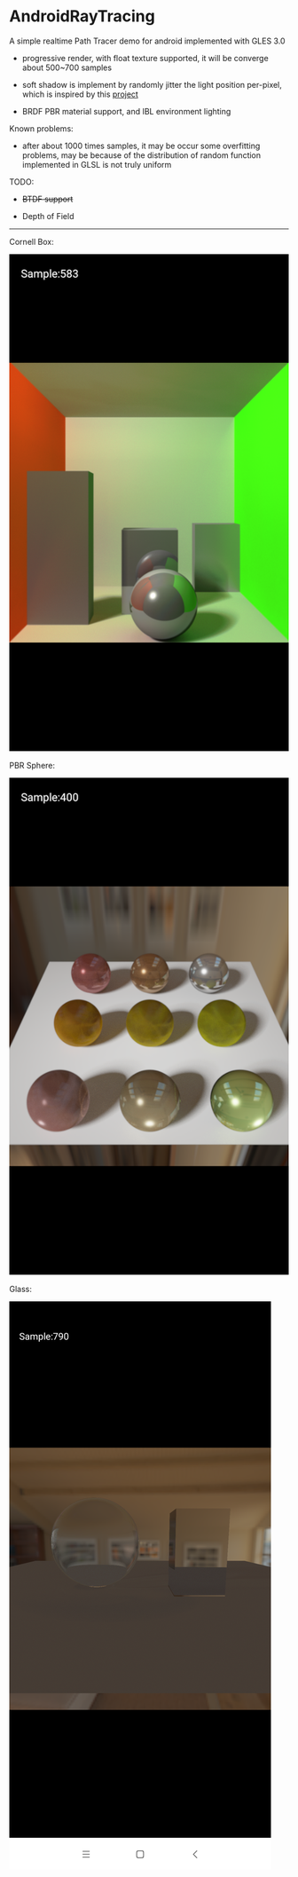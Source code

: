 # AndroidRayTracing

A simple realtime Path Tracer demo for android implemented with GLES 3.0

- progressive render, with float texture supported, it will be converge about 500~700 samples

- soft shadow is implement by randomly jitter the light position per-pixel, which is inspired by this [project](https://github.com/evanw/webgl-path-tracing)

- BRDF PBR material support, and IBL environment lighting

Known problems:

- after about 1000 times samples, it may be occur some overfitting problems, may be because of the distribution of random function implemented in GLSL is not truly uniform 

TODO: 

- ~~BTDF support~~

- Depth of Field  

------

Cornell Box: 

![](cornell_box.png)

PBR Sphere:

![](pbr_sphere.png)

Glass:

![](glass.png)
